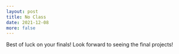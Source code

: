 ```yaml
---
layout: post
title: No Class
date: 2021-12-08
more: false
---
```


Best of luck on your finals! Look forward to seeing the final projects!